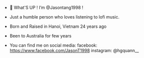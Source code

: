 - 👋 What'S UP ! I’m @Jasontang1998 !
- Just a humble person who loves listening to lofi music.
- Born and Raised in Hanoi, Vietnam 24 years ago
- Been to Australia for few years


- You can find me on social media:
  facebook: https://www.facebook.com/JasonT1998
  instagram: @hgquann__

